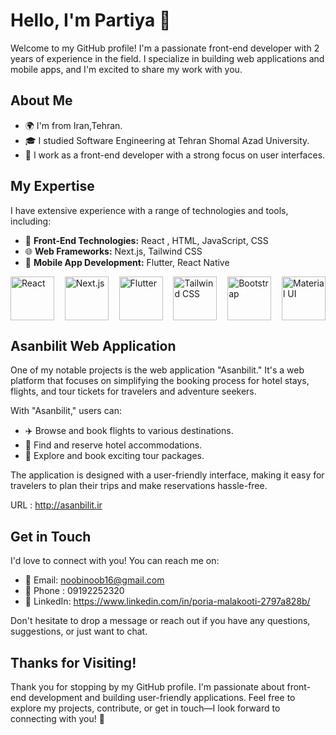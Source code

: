 # Hello, I'm Partiya 👋

Welcome to my GitHub profile! I'm a passionate front-end developer with 2 years of experience in the field. I specialize in building web applications and mobile apps, and I'm excited to share my work with you.

## About Me

- 🌍 I'm from Iran,Tehran.
- 🎓 I studied Software Engineering at Tehran Shomal Azad University.
- 💼 I work as a front-end developer with a strong focus on user interfaces.

## My Expertise

I have extensive experience with a range of technologies and tools, including:

- 🚀 **Front-End Technologies:** React , HTML, JavaScript, CSS
- 🌐 **Web Frameworks:** Next.js, Tailwind CSS
- 📱 **Mobile App Development:** Flutter, React Native

<div style="display: flex; justify-content: space-between; ">
    <img src="https://upload.wikimedia.org/wikipedia/commons/thumb/a/a7/React-icon.svg/512px-React-icon.svg.png?20220125121207" alt="React" width="70" height="70" />
    <img src="https://seeklogo.com/images/N/next-js-logo-7929BCD36F-seeklogo.com.png" alt="Next.js"  width="70" height="70" />
    <img src="https://web-strapi.mrmilu.com/uploads/flutter_logo_470e9f7491.png" alt="Flutter" width="70" height="70" />
    <img src="https://getlogovector.com/wp-content/uploads/2021/01/tailwind-css-logo-vector.png" alt="Tailwind CSS" width="70" height="70" />
    <img src="https://upload.wikimedia.org/wikipedia/commons/thumb/b/b2/Bootstrap_logo.svg/602px-Bootstrap_logo.svg.png" alt="Bootstrap" width="70" height="70" />
     <img src="https://seeklogo.com/images/M/material-ui-logo-5BDCB9BA8F-seeklogo.com.png" alt="Material UI" width="70" height="70" />
</div>

## Asanbilit Web Application

One of my notable projects is the web application "Asanbilit." It's a web platform that focuses on simplifying the booking process for hotel stays, flights, and tour tickets for travelers and adventure seekers. 

With "Asanbilit," users can:

- ✈️ Browse and book flights to various destinations.
- 🏨 Find and reserve hotel accommodations.
- 🌄 Explore and book exciting tour packages.

The application is designed with a user-friendly interface, making it easy for travelers to plan their trips and make reservations hassle-free.

URL : http://asanbilit.ir

## Get in Touch

I'd love to connect with you! You can reach me on:

- 📧 Email: noobinoob16@gmail.com
- 📱 Phone : 09192252320
- 💼 LinkedIn: https://www.linkedin.com/in/poria-malakooti-2797a828b/


Don't hesitate to drop a message or reach out if you have any questions, suggestions, or just want to chat.

## Thanks for Visiting!

Thank you for stopping by my GitHub profile. I'm passionate about front-end development and building user-friendly applications. Feel free to explore my projects, contribute, or get in touch—I look forward to connecting with you! 🚀

